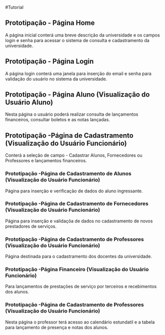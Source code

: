 #Tutorial
&nbsp;
&nbsp;
## Prototipação - Página Home
A página inicial conterá uma breve descrição da universidade e os campos login e senha para acessar o sistema de consulta e cadastramento
da universidade.
&nbsp;
&nbsp;
## Prototipação - Página Login
A página login conterá uma janela para inserção do email e senha para validação do usuário no sistema da universidade.
&nbsp;
&nbsp;
## Prototipação - Página Aluno (Visualização do Usuário Aluno)
Nesta página o usuário poderá realizar consulta de lançamentos financeiros, consultar boletos e as notas lançadas.
&nbsp;
&nbsp;
## Prototipação -Página de Cadastramento (Visualização do Usuário Funcionário)
Conterá a seleção de campo - Cadastrar Alunos, Fornecedores ou Professores e lançamentos financeiros.
### Prototipação -Página de Cadastramento de Alunos (Visualização do Usuário Funcionário)
Página para inserção e verificação de dados do aluno ingressante.
### Prototipação -Página de Cadastramento de Fornecedores (Visualização do Usuário Funcionário)
Página para inserção e validaçõa de dados no cadastramento de novos prestadores de serviços.
### Prototipação -Página de Cadastramento de Professores (Visualização do Usuário Funcionário)
Página destinada para o cadastramento dos docentes da universidade.
### Prototipação -Página Financeiro (Visualização do Usuário Funcionário)
Para lançamentos de prestações de serviço por terceiros e 
recebimentos dos alunos. 
&nbsp;
&nbsp;
### Prototipação -Página de Cadastramento de Professores (Visualização do Usuário Funcionário)
Nesta página o professor terá acesso ao
calendário estundatil e a tabela para lançamento de presença e notas dos alunos.
&nbsp;
&nbsp; 
